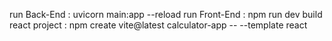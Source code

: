 run Back-End : uvicorn main:app --reload
run Front-End : npm run dev
build react project : npm create vite@latest calculator-app -- --template react